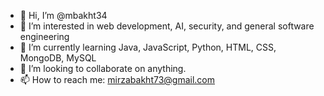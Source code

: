 - 👋 Hi, I’m @mbakht34
- 👀 I’m interested in web development, AI, security, and general software engineering
- 🌱 I’m currently learning Java, JavaScript, Python, HTML, CSS, MongoDB, MySQL
- 💞️ I’m looking to collaborate on anything.
- 📫 How to reach me: mirzabakht73@gmail.com

<!---
mbakht34/mbakht34 is a ✨ special ✨ repository because its `README.md` (this file) appears on your GitHub profile.
You can click the Preview link to take a look at your changes.
--->
